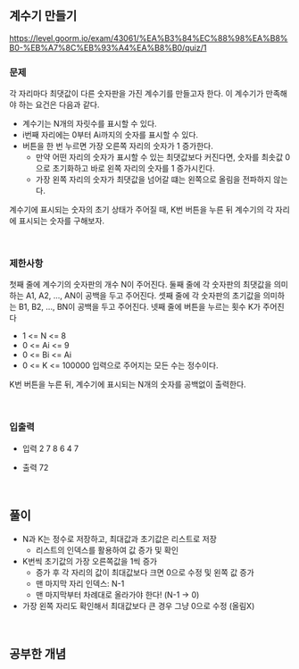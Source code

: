 ## 계수기 만들기
https://level.goorm.io/exam/43061/%EA%B3%84%EC%88%98%EA%B8%B0-%EB%A7%8C%EB%93%A4%EA%B8%B0/quiz/1
### 문제
각 자리마다 최댓값이 다른 숫자판을 가진 계수기를 만들고자 한다. 이 계수기가 만족해야 하는 요건은 다음과 같다.
- 계수기는 N개의 자릿수를 표시할 수 있다.
- i번째 자리에는 0부터 Ai까지의 숫자를 표시할 수 있다.
- 버튼을 한 번 누르면 가장 오른쪽 자리의 숫자가 1 증가한다.
    - 만약 어떤 자리의 숫자가 표시할 수 있는 최댓값보다 커진다면, 숫자를 최솟값 0으로 초기화하고 바로 왼쪽 자리의 숫자를 1 증가시킨다.
    - 가장 왼쪽 자리의 숫자가 최댓값을 넘어갈 떄는 왼쪽으로 올림을 전파하지 않는다.

계수기에 표시되는 숫자의 초기 상태가 주어질 때, K번 버튼을 누른 뒤 계수기의 각 자리에 표시되는 숫자를 구해보자.


<br />

### 제한사항
첫째 줄에 계수기의 숫자판의 개수 N이 주어진다.
둘째 줄에 각 숫자판의 최댓값을 의미하는 A1, A2, ..., AN이 공백을 두고 주어진다.
셋째 줄에 각 숫자판의 초기값을 의미하는 B1, B2, ..., BN이 공백을 두고 주어진다.
넷째 줄에 버튼을 누르는 횟수 K가 주어진다
- 1 <= N <= 8
- 0 <= Ai <= 9
- 0 <= Bi <= Ai
- 0 <= K <= 100000
입력으로 주어지는 모든 수는 정수이다.

K번 버튼을 누른 뒤, 계수기에 표시되는 N개의 숫자를 공백없이 출력한다.

<br />

### 입출력
- 입력
2
7 8
6 4
7

- 출력
72

<br />

## 풀이
- N과 K는 정수로 저장하고, 최대값과 초기값은 리스트로 저장
    - 리스트의 인덱스를 활용하여 값 증가 및 확인
- K번씩 초기값의 가장 오른쪽값을 1씩 증가
    - 증가 후 각 자리의 값이 최대값보다 크면 0으로 수정 및 왼쪽 값 증가
    - 맨 마지막 자리 인덱스: N-1
    - 맨 마지막부터 차례대로 올라가야 한다! (N-1 → 0)
- 가장 왼쪽 자리도 확인해서 최대값보다 큰 경우 그냥 0으로 수정 (올림X)

<br />

## 공부한 개념
